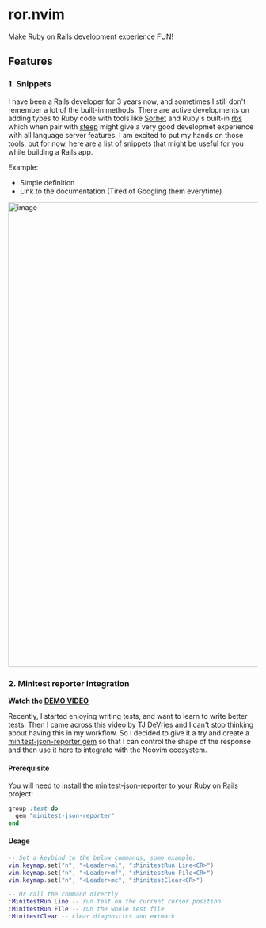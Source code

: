 # ror.nvim
Make Ruby on Rails development experience FUN!

## Features

### 1. Snippets

I have been a Rails developer for 3 years now, and sometimes I still don't remember a lot of the
built-in methods. There are active developments on adding types to Ruby code with tools like
[Sorbet](https://sorbet.org/) and Ruby's built-in [rbs](https://github.com/ruby/rbs) which when
pair with [steep](https://github.com/soutaro/steep) might give a very good developmet experience
with all language server features. I am excited to put my hands on those tools, but for now, here
are a list of snippets that might be useful for you while building a Rails app.

Example:
- Simple definition
- Link to the documentation (Tired of Googling them everytime)

<img width="939" alt="image" src="https://user-images.githubusercontent.com/40255418/192268415-e3920857-e6e5-435d-aff9-81db6e695922.png">


### 2. Minitest reporter integration
**Watch the [DEMO VIDEO](https://share.cleanshot.com/kjXYPU)**

Recently, I started enjoying writing tests, and want to learn to write better tests. Then I came
across this [video](https://www.youtube.com/watch?v=cf72gMBrsI0) by [TJ DeVries](https://github.com/tjdevries)
and I can't stop thinking about having this in my workflow. So I decided to give it a try and
create a [minitest-json-reporter gem](https://rubygems.org/gems/minitest-json-reporter) so that I
can control the shape of the response and then use it here to integrate with the Neovim ecosystem.

#### Prerequisite
You will need to install the [minitest-json-reporter](https://rubygems.org/gems/minitest-json-reporter)
to your Ruby on Rails project:

```ruby
group :test do
  gem "minitest-json-reporter"
end
```

#### Usage
```lua
-- Set a keybind to the below commands, some example:
vim.keymap.set("n", "<Leader>ml", ":MinitestRun Line<CR>")
vim.keymap.set("n", "<Leader>mf", ":MinitestRun File<CR>")
vim.keymap.set("n", "<Leader>mc", ":MinitestClear<CR>")

-- Or call the command directly
:MinitestRun Line -- run test on the current cursor position
:MinitestRun File -- run the whole test file
:MinitestClear -- clear diagnostics and extmark
```
